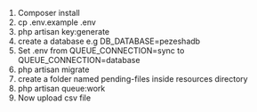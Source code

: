 1.	Composer install
2.	cp .env.example .env
3.	php artisan key:generate
4.	create a database e.g  DB_DATABASE=pezeshadb
5.	Set .env from  QUEUE_CONNECTION=sync to QUEUE_CONNECTION=database
6.	php artisan migrate
7.	create a folder named pending-files inside resources directory
8.	php artisan queue:work
9.	Now upload csv file

